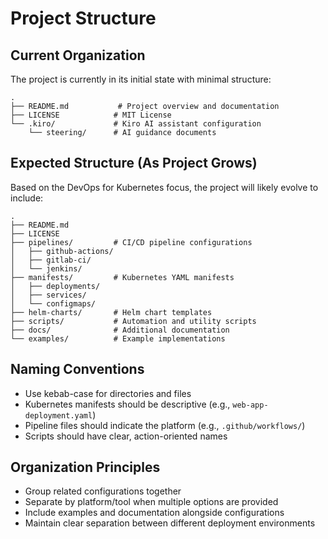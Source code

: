 # Project Structure

## Current Organization
The project is currently in its initial state with minimal structure:

```
.
├── README.md           # Project overview and documentation
├── LICENSE            # MIT License
└── .kiro/             # Kiro AI assistant configuration
    └── steering/      # AI guidance documents
```

## Expected Structure (As Project Grows)
Based on the DevOps for Kubernetes focus, the project will likely evolve to include:

```
.
├── README.md
├── LICENSE
├── pipelines/         # CI/CD pipeline configurations
│   ├── github-actions/
│   ├── gitlab-ci/
│   └── jenkins/
├── manifests/         # Kubernetes YAML manifests
│   ├── deployments/
│   ├── services/
│   └── configmaps/
├── helm-charts/       # Helm chart templates
├── scripts/           # Automation and utility scripts
├── docs/              # Additional documentation
└── examples/          # Example implementations
```

## Naming Conventions
- Use kebab-case for directories and files
- Kubernetes manifests should be descriptive (e.g., `web-app-deployment.yaml`)
- Pipeline files should indicate the platform (e.g., `.github/workflows/`)
- Scripts should have clear, action-oriented names

## Organization Principles
- Group related configurations together
- Separate by platform/tool when multiple options are provided
- Include examples and documentation alongside configurations
- Maintain clear separation between different deployment environments